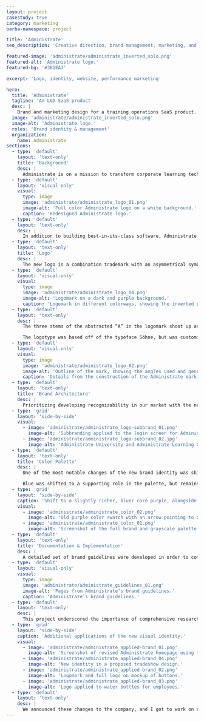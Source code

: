 ```yaml
---
layout: project
casestudy: true
category: marketing
barba-namespace: project

title: 'Administrate'
seo_description: 'Creative direction, brand management, marketing, and web design for a training operations SaaS company.'

featured-image: 'administrate/administrate_inverted_solo.png'
featured-alt: 'Administrate logo.'
featured-bg: '#3B1EA3'

excerpt: 'Logo, identity, website, performance marketing'

hero:
  title: 'Administrate'
  tagline: 'An L&D SaaS product'
  desc: |
    Brand and marketing design for a training operations SaaS product.
  image: 'administrate/administrate_inverted_solo.png'
  image-alt: 'Administrate logo.'
  roles: 'Brand identity & management'
  organization:
    name: Administrate
sections:
  - type: 'default'
    layout: 'text-only'
    title: 'Background'
    desc: |
      Administrate is on a mission to transform corporate learning technology infrastructure, catering to enterprises seeking cutting-edge training solutions. We initiated a logo redesign in 2022, aimed at harmonizing the company’s visual identity with our messaging and brand personality. Another goal was to develop a brand identity that could solidify our position as an innovative company in our space.
  - type: 'default'
    layout: 'visual-only'
    visual:
      type: image
      image: 'administrate/administrate_logo_01.png'
      image-alt: 'Full color Administrate logo on a white background.'
      caption: 'Redesigned Administrate logo.'
  - type: 'default'
    layout: 'text-only'
    desc: |
      In addition to building best-in-its-class software, Administrate has strong values and has an organization with people and community at its center. Decisions around visual and written expressions of the brand aimed to be faithful to company culture.
  - type: 'default'
    layout: 'text-only'
    title: 'Logo'
    desc: |
      The new logo is a combination trademark with an asymmetrical symbol based on the first letter of our brand name. The sleek, abstract representation of the letter “A” emphasizes our commitment to progress and marks a significant departure from our old emblem, which was more static and set in the primary brand typeface, Inter.
  - type: 'default'
    layout: 'visual-only'
    visual:
      type: image
      image: 'administrate/administrate_logo_04.png'
      image-alt: 'Logomark on a dark and purple background.'
      caption: 'Logomark in different colorways, showing the inverted purple that was developed for brightness against dark backgrounds.'
  - type: 'default'
    layout: 'text-only'
    desc: |
      The three stems of the abstracted “A” in the logomark shoot up and to the right, meeting in the center and symbolizing how Administrate unifies disparate systems, functions, and tools in enterprise training.

      The logotype was based off of the typeface Söhne, but was customized to connect it to the mark visually. It is a “solid, confident” typeface with close spacing, low contrast, and humanist qualities. Söhne was intentially chosen to temper the daring and excitable tones of our logomark.
  - type: 'default'
    layout: 'visual-only'
    visual:
      type: image
      image: 'administrate/administrate_logo_02.png'
      image-alt: 'Outline of the mark, showing the angles used and general constructure, side-by-side with a close-up of the logotype detailing angles brought into that portion of the logo.'
      caption: 'Details from the construction of the Administrate mark and logotype.'
  - type: 'default'
    layout: 'text-only'
    title: 'Brand Architecture'
    desc: |
      Prioritizing developing recognizability in our market with the new mark, we also determined that a branded house approach was our best path forward for subbrands and products. 
  - type: 'grid'
    layout: 'side-by-side'
    visual:
      - image: 'administrate/administrate_logo-subbrand_01.png'
        image-alt: 'Subbranding applied to the login screen for Administrate University.'
      - image: 'administrate/administrate_logo-subbrand_02.jpg'
        image-alt: 'Administrate University and Administrate Learning Campus logo lockups.'
  - type: 'default'
    layout: 'text-only'
    title: 'Color Palette'
    desc: |
      One of the most notable changes of the new brand identity was shifting from using blue as a primary brand color to purple. Our Core Purple brand color highlights our role as the changemaker in our industry and differentiates Administrate from competitors. 

      Blue was shifted to a supporting role in the palette, but remains a vital aspect of our visual communication. Similarly to the logotype, a strong use of deep blues keeps our brand grounded. A set of vibrant, supporting accent colors have also been introduced to the palette.
  - type: 'grid'
    layout: 'side-by-side'
    caption: 'Shift to a slightly richer, bluer core purple, alongside the full Brand and Semantic UI palette.'
    visual:
      - image: 'administrate/administrate_color_02.png'
        image-alt: 'Old purple color swatch with an arrow pointing to an updated purple color swatch.'
      - image: 'administrate/administrate_color_01.png'
        image-alt: 'Screenshot of the full brand and grayscale palette as well as the UI palette semantic colors.'
  - type: 'default'
    layout: 'text-only'
    title: 'Documentation & Implementation'
    desc: |
      A detailed set of brand guidelines were developed in order to communicate the changes to our company and partners.
  - type: 'default'
    layout: 'visual-only'
    visual:
      type: image
      image: 'administrate/administrate_guidelines_01.png'
      image-alt: 'Pages from Administrate’s brand guidelines.'
      caption: 'Administrate’s brand guidelines.'
  - type: 'default'
    layout: 'text-only'
    desc: |
      This project underscored the importance of comprehensive research, a clear creative vision, early and frequent involvement of leadership, and rigorous implementation. The visual work here aimed to authentically capture the brand personality and values of the company.
  - type: 'grid'
    layout: 'side-by-side'
    caption: 'Additional applications of the new visual identity.'
    visual:
      - image: 'administrate/administrate_applied-brand_01.png'
        image-alt: 'Screenshot of revised Administrate homepage using the new brand identity.'
      - image: 'administrate/administrate_applied-brand_04.png'
        image-alt: 'New identity in a proposed tradeshow design.'
      - image: 'administrate/administrate_applied-brand_02.png'
        image-alt: 'Logomark and full logo on mockup of buttons.'
      - image: 'administrate/administrate_applied-brand_03.png'
        image-alt: 'Logo applied to water bottles for employees.'
  - type: 'default'
    layout: 'text-only'
    desc: |
      We announced these changes to the company, and I got to work on a roll-out plan across our various brand touchpoints. Detailed guidelines and instructions played a pivotal role in ensuring consistency and adoption. I worked with the Administrate team to help prioritize key needs, and updated email signatures, social media templates, advertisements, swag, trade show booth assets, and much more.
---
```

